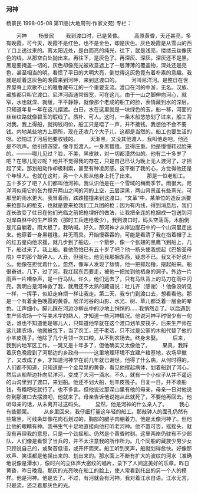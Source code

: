 ### 河神
杨景民
1998-05-08
第11版(大地周刊·作家文苑)
专栏：

　　河神
　　杨景民
　　我到渡口时，已是黄昏。
　　高原黄昏，天还甚亮，多有晚霞。可今天，晚霞不是红色，也不是金色，却是灰色。灰色晚霞是从雪山的西丫口上透过来的。离太阳近处，是白而亮的纯光，往下，就是浅亮，缕缕云丝像灰色的线，从那空白处抛出来。再往下，是灰色了。再深灰、深灰。深灰还不是黑。黑是要掩盖一切的。灰色却像亮光被故意遮上了一层薄薄的覆盖物，深处还是亮色，甚至相当的明。看惯了平日的大明大亮，倒觉得这灰色竟有着朴素的意趣。我就是趁着这灰色的晚霞来到河畔，来到这渡口的。
　　河叫尼洋河。是整日在世界屋脊上欢歌不止的雅鲁藏布江的一个重要支流。渡口在河的中游，无名。汉族、藏族都只叫它渡口。尼洋河面通常很宽，可在这儿，由于一山之脚伸向河心，就窄，水也就深、就缓，平平静静，就像那个老成的船工的脸，表情藏到水的深层，只知道年复一年在这儿摆渡。白日，水在这里就是一块绿色的玉，船一移，河面的丝丝纹路就像碧玉的瑕线了。质朴、可人。这时，一条木船悠悠划了过来，船工背对我。我上得船，就掏钱问价，船工只是唔了一声，并不接钱。我想他不会不要钱。内地某些地方上厕所，现在还收几个大子儿，这都是当然的。船工也要生活的呀。恐怕过了河后他要收钱的。
　　天渐黑，又没其他渡人，我叫他走吧，他还是不吭声。他引颈四望，像寻觅渡人。一身黑氆氇，显得庄重。他是慢慢转过脸来的。———哪儿见过？脸，不美，黑皮肤，对一切都漠然似的。他有二十多岁了吧？在哪儿见过呢？他并不觉得我的存在，只是自己已认为晚上无人渡河了，才摇起了桨。那划船动作却极利索，甚至有种凌厉感。这平衡了我的心，方觉得他还是个年轻人。也就在这时，另一个人影从他身上托了出来。
　　那是一位老船工。五十多岁了吧？人们都叫他河神。我认识他是在一个雪域的梅雨季节。雨很大。尼洋河似用它的张力撑开两山之间的河的上空，云层深黑，两山背景虽有些熹光，可那里的雨水更大。我冒着雨，跌跌撞撞来到这渡口。“文革”中，某单位的造反派要来抢部队的枪支，也就是要来抢我们工兵团的枪；因为有内线，得到消息后，我们连长改变了往日在他们光临之前把枪埋好的做法，让我把全连的枪捆成一包送到河对岸森林中的生产班去（那时工兵连枪极少）。我到渡口时，码头空荡荡，木船倒是兀自躺着。雨大极了，我呐喊。好久，那河神才从岸边崖石中的一个山洞里走出来。他穿着一身黑氆氇，并无雨具。开始慢吞吞的，可能是看清了我在指着帽子上的红五星向他求援，就几步到了船边，一个箭步，像一个张翅的黑鹰飞到船上，几下，船过来了。我上船。看他恐怕已有五十岁了吧？他一扬头使我想起《巴黎圣母院》中的那个敲钟人。人丑，但强壮。他见我那捆东西，疑虑不已。我又不好说什么。他像在担忧着什么。忽然，像军人发现了敌情，他一把抓起橹，摆起船来。船很奋进，几下，过了河。我扛起东西要走，被他一把拉到他栖身的洞子。外边一片雨声一片嘈杂声，是一行马队。许久，他们远去了，只有马队背上的马刀在雨中闪亮。我明白是河神救了我，就用还不太熟的藏语说：吐儿齐（感谢）！他像没听见一样，一挥手，似赶走麻烦一样让我走。第二天，我专门到渡口去，想看看他。那是一个有着金色晚霞的黄昏。尼洋河谷的山影、水光、树、草儿都泛着一层金的晕色。江声细小。脚儿踩在河边沙柳丛中的沙地上悄悄的……我悄然走了。以后遇到生产师农场一个写美术字的熟人，才知道一些河神情况。他说河神平时很少有一句话，谁也不知道他是哪儿人，只知道他早就在这个渡口划羊皮筏子，后来生产师在这儿建农场，他就被包下，当了农工，还干老活，只不过是公家的木船代替了他的小羊皮筏子。他除了几个月领一次口粮，从不到农场去。终身未娶。
　　后来，我到内地军区工作。一晃又是十年多了，但他确实又太像他了。
　　果真，我踩着灰色晚霞到了河那边的乡政府———这里地理环境不宜建产粮基地，农场早撤了，又改成了乡，才知道河神早在前几年就已谢世。他得了什么病，从何时得的，人们都不知道，只知道是一个金晃晃的黄昏，看见他撑起病体，划着船到了河心，然后从船帮边扑向尼洋河，变成了大河一滴水。不久，就有一个小伙子从并不遥远的山沟里到了渡口，来划船。他还不划大船，划羊皮筏子。日复一日。并不收船钱，有糌粑吃就行了。也不多言。但他说过那深山里有他的母亲，母亲一日对他说你到那渡口去摆渡吧，他就来了。母亲告诉他说她从此就死了，不要他再回去。他听母亲的话，从未离开过这码头。
　　显然，他是河神的什么亲人了。
　　我心有些颤栗。
　　从乡里回来，我仔细打量这年轻的船工。那敲钟人的面孔仍然有些黧黑，可线条却像花岗石划过的，胸部的腱子肉绷着力。他是太像河神了。但他比他的眼睛有神。我书生气十足地直接向他打听老河神。他不置可否，摇摇头，就没有再理我的意思，只是一个劲摇船。仍然是个黄昏时刻。这里两岸仍驻有不少部队，人们像是看惯了当兵的，并不太注意我的所作所为。几个同船的藏族少男少女只顾说自己的，或聚首低语，或开怀而笑。船工听到笑声，船就划得愈快。好像那欢声、笑语都是他摇出来的、划出来的。那水面上不断有扩大的波纹的河水（准确地说像是潭水），像时兴的立体声大密纹的唱片，录下了人间这美好的乐章。昨日黄昏，昨日晚霞。那灰的光亮映在船工的脸上，使人常看到托出的另一个人的模样。他是河神。他是去了。不过，有河就会有河神。我对着江水自语。江水无言，只是流，还泛着那灰色的光。
